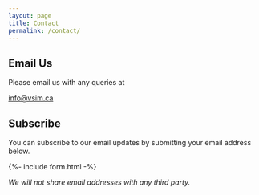 ```yaml
---
layout: page
title: Contact
permalink: /contact/
---
```


## Email Us

Please email us with any queries at

[info@vsim.ca](mailto:info@vsim.ca)

## Subscribe 

You can subscribe to our email updates by submitting your email address below. 

<div id="html" markdown="0">
{%- include form.html -%}
</div>

_We will not share email addresses with any third party._
